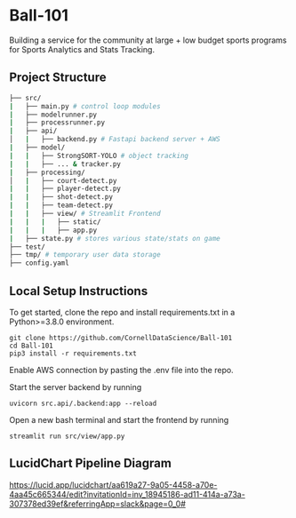 # Ball-101
Building a service for the community at large + low budget sports programs for Sports Analytics and Stats Tracking.

## Project Structure

```bash
├── src/
|   ├── main.py # control loop modules
|   ├── modelrunner.py
|   ├── processrunner.py
|   ├── api/
│   |   ├── backend.py # Fastapi backend server + AWS
|   ├── model/
|   |   ├── StrongSORT-YOLO # object tracking
|   |   ├── ... & tracker.py
|   ├── processing/
│   |   ├── court-detect.py
|   |   ├── player-detect.py
|   |   ├── shot-detect.py
|   |   ├── team-detect.py
|   |   ├── view/ # Streamlit Frontend
|   |   |   ├── static/
|   |   |   ├── app.py
|   ├── state.py # stores various state/stats on game
├── test/
├── tmp/ # temporary user data storage
├── config.yaml
```

## Local Setup Instructions
To get started, clone the repo and install requirements.txt in a Python>=3.8.0 environment.
```
git clone https://github.com/CornellDataScience/Ball-101
cd Ball-101
pip3 install -r requirements.txt
```

Enable AWS connection by pasting the .env file into the repo.

Start the server backend by running
```
uvicorn src.api/.backend:app --reload
```

Open a new bash terminal and start the frontend by running
```
streamlit run src/view/app.py
```

## LucidChart Pipeline Diagram 
https://lucid.app/lucidchart/aa619a27-9a05-4458-a70e-4aa45c665344/edit?invitationId=inv_18945186-ad11-414a-a73a-307378ed39ef&referringApp=slack&page=0_0#